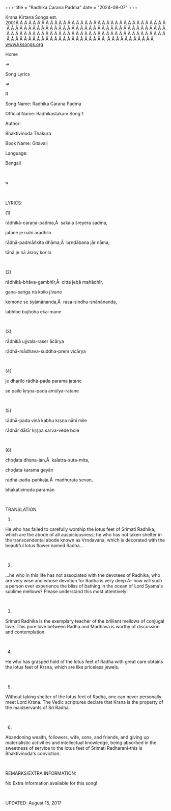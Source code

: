 +++ 
title = "Radhika Carana Padma"
date = "2024-08-07"
+++

Krsna Kirtana Songs est. 2001Â Â Â Â Â Â Â Â Â Â Â Â Â Â Â Â Â Â Â Â Â Â Â Â Â Â Â Â Â Â Â Â Â Â Â Â Â Â Â Â Â Â Â Â Â Â Â Â Â Â Â Â Â Â Â Â Â Â Â Â Â Â Â Â Â Â Â Â Â Â Â Â Â Â Â Â Â Â Â Â Â Â Â Â Â Â Â Â Â Â Â Â Â Â Â Â Â Â Â Â Â Â Â Â Â Â Â Â Â Â Â Â Â Â Â Â Â Â Â Â Â Â Â Â Â Â Â Â Â Â Â Â  Â Â Â Â Â Â Â Â Â Â Â  
www.kksongs.org








Home
 
⇒
 
Song Lyrics
 
⇒
 
R


Song
Name: Radhika Carana Padma


Official
Name: Radhikastakam Song 1


Author:

Bhaktivinoda
Thakura


Book
Name: 
Gitavali


Language:

Bengali


 








অ








 


LYRICS:


(1)


rādhikā-caraṇa-padma,Â 
sakala śreyera sadma,


jatane
je nāhi ārādhilo


rādhā-padmāńkita
dhāma,Â  bṛndābana jār nāma,


tāhā
je nā āśroy korilo


 


(2)


rādhikā-bhāva-gambhīr,Â 
citta jebā mahādhīr,


gaṇa-sańga
nā koilo jīvane


kemone
se śyāmānanda,Â  rasa-sindhu-snānānanda,


labhibe
bujhoha eka-mane


 


(3)


rādhikā
ujjvala-raser ācārya


rādhā-mādhava-śuddha-prem
vicārya


 


(4)


je
dharilo rādhā-pada parama jatane


se
pailo kṛṣṇa-pada amūlya-ratane


 


(5)


rādhā-pada
vinā kabhu kṛṣṇa nāhi mile


rādhār
dāsīr kṛṣṇa sarva-vede bole


 


(6)


choḍata
dhana-jan,Â  kalatra-suta-mita,


choḍata
karama geyān


rādhā-pada-pańkaja,Â 
madhurata sevan,


bhakativinoda
paramān


 


TRANSLATION


1)
He who has failed to carefully worship the lotus feet of Srimati Radhika, which
are the abode of all auspiciousness; he who has not taken shelter in the
transcendental abode known as Vrndavana, which is decorated with the beautiful
lotus flower named Radha...


 


2)
...he who in this life has not associated with the devotees of Radhika, who are
very wise and whose devotion for Radha is very deep Â– how will such a person
ever experience the bliss of bathing in the ocean of Lord Syama's sublime
mellows? Please understand this most attentively!


 


3)
Srimati Radhika is the exemplary teacher of the brilliant mellows of conjugal
love. This pure love between Radha and Madhava is worthy of discussion and
contemplation.


 


4)
He who has grasped hold of the lotus feet of Radha with great care obtains the
lotus feet of Krsna, which are like priceless jewels.


 


5)
Without taking shelter of the lotus feet of Radha, one can never personally
meet Lord Krsna. The Vedic scriptures declare that Krsna is the property of the
maidservants of Sri Radha.


 


6)
Abandoning wealth, followers, wife, sons, and friends, and giving up
materialistic activities and intellectual knowledge, being absorbed in the
sweetness of service to the lotus feet of Srimati Radharani-this is
Bhaktivinoda's conviction.


 


REMARKS/EXTRA
INFORMATION:


No
Extra Information available for this song!


 


UPDATED:
 August 15, 2017